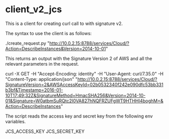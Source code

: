 # client_v2_jcs
This is a client for creating curl call to with signature v2.

The syntax to use the client is as follows:

./create_request.py "http://10.0.2.15:8788/services/Cloud/?Action=DescribeInstances&Version=2014-10-01"

This returns an output with the Signature Version 2 of AWS and all the relevant parameters in the request.

curl -X GET -H "Accept-Encoding: identity" -H "User-Agent: curl/7.35.0" -H "Content-Type: application/json" "http://10.0.2.15:8788/services/Cloud/?SignatureVersion=2&AWSAccessKeyId=02b0532340f242e090dfc53bb331b3bf&Timestamp=2016-01-10T17:49:32Z&SignatureMethod=HmacSHA256&Version=2014-10-01&Signature=W0atbmSuRQtc2I0VA827hNQFRZUFgWT9HTHHI4boghM=&Action=DescribeInstances"

The script reads the access key and secret key from the following env variables.

JCS_ACCESS_KEY
JCS_SECRET_KEY
